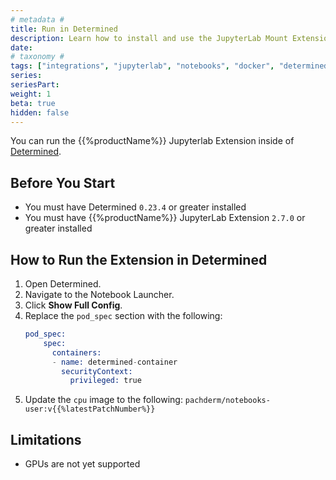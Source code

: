 ```yaml
---
# metadata # 
title: Run in Determined
description: Learn how to install and use the JupyterLab Mount Extension using a Docker image.
date: 
# taxonomy #
tags: ["integrations", "jupyterlab", "notebooks", "docker", "determined"]
series:
seriesPart:
weight: 1
beta: true 
hidden: false 
---
```


You can run the {{%productName%}} Jupyterlab Extension inside of [Determined](https://docs.determined.ai/latest/). 

## Before You Start 

- You must have Determined `0.23.4` or greater installed 
- You must have {{%productName%}} JupyterLab Extension `2.7.0` or greater installed


## How to Run the Extension in Determined

1. Open Determined.
2. Navigate to the Notebook Launcher.
3. Click **Show Full Config**.
4. Replace the `pod_spec` section with the following:
   ```s
   pod_spec:
       spec:
         containers:
         - name: determined-container
           securityContext:
             privileged: true
   ``` 
5. Update the `cpu` image to the following: `pachderm/notebooks-user:v{{%latestPatchNumber%}}`

## Limitations 

- GPUs are not yet supported
